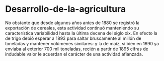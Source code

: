 # Desarrollo-de-la-agricultura
No obstante que desde algunos años antes de 1880 se registró la exportación de cereales, esta actividad continuó manteniendo su característica variabilidad hasta la última decena del siglo xix. En efecto la de trigo debió esperar a 1893 para saltar bruscamente al millón de toneladas y mantener volúmenes similares: y la de maíz, si bien en 1890 ya enviaba al exterior 700 mil toneladas, recién a partir de 1895 cifras de indudable valor le acuerdan el carácter de una actividad afianzada.
